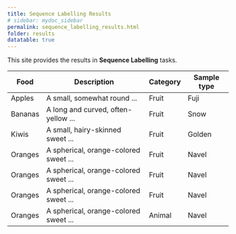 ```yaml
---
title: Sequence Labelling Results
# sidebar: mydoc_sidebar
permalink: sequence_labelling_results.html
folder: results
datatable: true
---
```



This site provides the results in **Sequence Labelling** tasks.

<div class="datatable-begin"></div>

Food    | Description                           | Category | Sample type
------- | ------------------------------------- | -------- | -----------
Apples  | A small, somewhat round ...           | Fruit    | Fuji
Bananas | A long and curved, often-yellow ...   | Fruit    | Snow
Kiwis   | A small, hairy-skinned sweet ...      | Fruit    | Golden
Oranges | A spherical, orange-colored sweet ... | Fruit    | Navel
Oranges | A spherical, orange-colored sweet ... | Fruit    | Navel
Oranges | A spherical, orange-colored sweet ... | Fruit    | Navel
Oranges | A spherical, orange-colored sweet ... | Animal    | Navel

<div class="datatable-end"></div>
